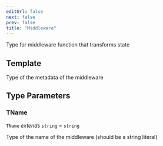 ```yaml
---
editUrl: false
next: false
prev: false
title: "Middleware"
---
```


Type for middleware function that transforms state

## Template

Type of the metadata of the middleware

## Type Parameters

### TName

`TName` *extends* `string` = `string`

Type of the name of the middleware (should be a string literal)
